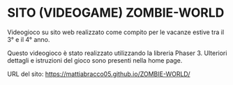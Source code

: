# SITO (VIDEOGAME) ZOMBIE-WORLD

Videogioco su sito web realizzato come compito per le vacanze estive tra il 3° e il 4° anno.

Questo videogioco è stato realizzato utilizzando la libreria Phaser 3. Ulteriori dettagli e istruzioni del gioco sono presenti nella home page.

URL del sito: https://mattiabracco05.github.io/ZOMBIE-WORLD/
